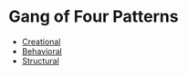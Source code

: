 # Gang of Four Patterns

* [Creational](./creational/_index.md)
* [Behavioral](./behavioral/_index.md)
* [Structural](./structural/_index.md)
